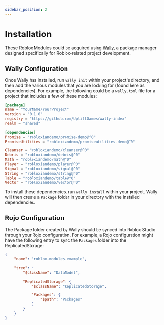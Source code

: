 ```yaml
---
sidebar_position: 2
---
```


# Installation

These Roblox Modules could be acquired using [Wally](https://wally.run/), a package manager designed specifically for Roblox-related project development.

## Wally Configuration
Once Wally has installed, run `wally init` within your project's directory, and then add the various modules that you are looking for (found here as dependencies). For example, the following could be a `wally.toml` file for a project that includes a few of these modules:
```toml
[package]
name = "YourName/YourProject"
version = "0.1.0"
registry = "https://github.com/UpliftGames/wally-index"
realm = "shared"

[dependencies]
Promise = "robloxiandemo/promise-demo@^0"
PromiseUtilities = "robloxiandemo/promiseutilities-demo@^0"

Cleanser = "robloxiandemo/cleanser@^0"
Debris = "robloxiandemo/debris@^0"
Math = "robloxiandemo/math@^0"
Player = "robloxiandemo/player@^0"
Signal = "robloxiandemo/signal@^0"
String = "robloxiandemo/string@^0"
Table = "robloxiandemo/table@^0"
Vector = "robloxiandemo/vector@^0"
```

To install these dependencies, run `wally install` within your project. Wally will then create a `Package` folder in your directory with the installed dependencies.

## Rojo Configuration
The Package folder created by Wally should be synced into Roblox Studio through your Rojo configuration. For example, a Rojo configuration might have the following entry to sync the `Packages` folder into the ReplicatedStorage:

```json
{
	"name": "roblox-modules-example",

	"tree": {
		"$className": "DataModel",

		"ReplicatedStorage": {
			"$className": "ReplicatedStorage",

			"Packages": {
				"$path": "Packages"
			}
		}
	}
}
```